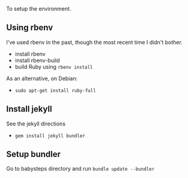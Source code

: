 To setup the environment.

## Using rbenv

I've used rbenv in the past, though the most recent time I didn't bother.

* install rbenv
* install rbenv-build
* build Ruby using `rbenv install`

As an alternative, on Debian:

* `sudo apt-get install ruby-full`

## Install jekyll

See the jekyll directions

* `gem install jekyll bundler`

## Setup bundler

Go to babysteps directory and run `bundle update --bundler`

